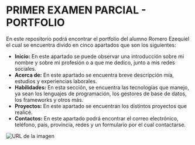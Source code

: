 # PRIMER EXAMEN PARCIAL - PORTFOLIO

En este repositorio podrá encontrar el portfolio del alumno Romero Ezequiel el cual se encuentra divido en cinco apartados que son los siguientes:

- **Inicio:** En este apartado se puede observar una introducción sobre mi nombre y sobre mi profesión o a que me dedico, junto a mis redes sociales.
- **Acerca de:** En este apartado se encuentra breve descripción mía, estudios y experiencias laborales.
- **Habilidades:** En esta sección, se encuentra las tecnologías que manejo, ya sean los lenguajes de programación, los gestores de base de datos, los frameworks y otros más.
- **Proyectos:** En este apartado se encuentran los distintos proyectos que realicé.
- **Contactos:** En este apartado podrá encontrar el correo electrónico, teléfono, país, provincia, redes y un formulario por el cual contactarse.

![URL de la imagen](https://fundacioncarlosslim.org/wp-content/uploads/2021/04/programacion-orientada-objetos-java-1.jpg)

